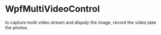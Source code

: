 # WpfMultiVideoControl
to capture multi video stream and dispaly the image, record the video,take the photos.
